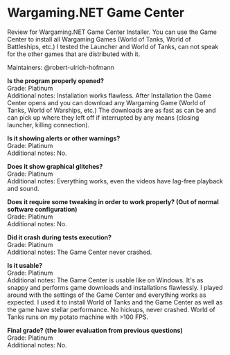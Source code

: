 # Wargaming.NET Game Center
Review for Wargaming.NET Game Center Installer. You can use the Game Center to install all Wargaming Games (World of Tanks, World of Battleships, etc.) I tested the Launcher and World of Tanks, can not speak for the other games that are distributed with it.

Maintainers: @robert-ulrich-hofmann

**Is the program properly opened?**  
Grade: Platinum  
Additional notes: Installation works flawless. After Installation the Game Center opens and you can download any Wargaming Game (World of Tanks, World of Warships, etc.) The downloads are as fast as can be and can pick up where they left off if interrupted by any means (closing launcher, killing connection).

**Is it showing alerts or other warnings?**  
Grade: Platinum  
Additional notes: No.

**Does it show graphical glitches?**  
Grade: Platinum  
Additional notes: Everything works, even the videos have lag-free playback and sound.

**Does it require some tweaking in order to work properly? (Out of normal software configuration)**  
Grade: Platinum  
Additional notes: No.

**Did it crash during tests execution?**  
Grade: Platinum  
Additional notes: The Game Center never crashed.

**Is it usable?**  
Grade: Platinum  
Additional notes: The Game Center is usable like on Windows. It's as snappy and performs game downloads and installations flawlessly. I played around with the settings of the Game Center and everything works as expected. I used it to install World of Tanks and the Game Center as well as the game have stellar performance. No hickups, never crashed. World of Tanks runs on my potato machine with >100 FPS.

**Final grade? (the lower evaluation from previous questions)**  
Grade: Platinum  
Additional notes: No.
